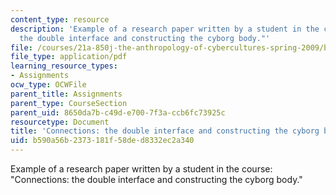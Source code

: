 ```yaml
---
content_type: resource
description: 'Example of a research paper written by a student in the course: "Connections:
  the double interface and constructing the cyborg body."'
file: /courses/21a-850j-the-anthropology-of-cybercultures-spring-2009/b590a56b2373181f58ded8332ec2a340_MIT21A_850Js09_sw01.pdf
file_type: application/pdf
learning_resource_types:
- Assignments
ocw_type: OCWFile
parent_title: Assignments
parent_type: CourseSection
parent_uid: 8650da7b-c49d-e700-7f3a-ccb6fc73925c
resourcetype: Document
title: 'Connections: the double interface and constructing the cyborg body'
uid: b590a56b-2373-181f-58de-d8332ec2a340
---
```

Example of a research paper written by a student in the course: "Connections: the double interface and constructing the cyborg body."


